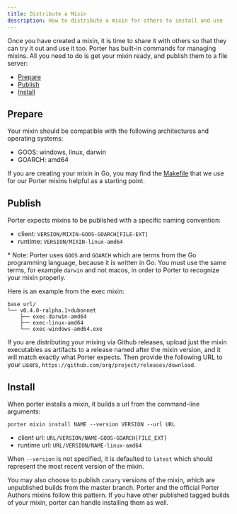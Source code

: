 ```yaml
---
title: Distribute a Mixin
description: How to distribute a mixin for others to install and use
---
```


Once you have created a mixin, it is time to share it with others so that
they can try it out and use it too. Porter has built-in commands for
managing mixins. All you need to do is get your mixin ready, and publish
them to a file server:

* [Prepare](#prepare)
* [Publish](#publish)
* [Install](#install)

## Prepare

Your mixin should be compatible with the following architectures and operating
systems:

* GOOS: windows, linux, darwin
* GOARCH: amd64

If you are creating your mixin in Go, you may find the [Makefile][mk] that we use
for our Porter mixins helpful as a starting point.

## Publish

Porter expects mixins to be published with a specific naming convention:

* client: `VERSION/MIXIN-GOOS-GOARCH[FILE-EXT]`
* runtime: `VERSION/MIXIN-linux-amd64`

\* Note: Porter uses `GOOS` and `GOARCH` which are terms from the Go programming
language, because it is written in Go. You must use the same terms, for example
`darwin` and not macos, in order to Porter to recognize your mixin properly.

Here is an example from the exec mixin:

```
base url/
└── v0.4.0-ralpha.1+dubonnet
    ├── exec-darwin-amd64
    ├── exec-linux-amd64
    └── exec-windows-amd64.exe
```

If you are distributing your mixing via Github releases, upload just the mixin
executables as artifacts to a release named after the mixin version, and it will
match exactly what Porter expects. Then provide the following URL to your users,
`https://github.com/org/project/releases/download`.

## Install

When porter installs a mixin, it builds a url from the command-line arguments:

```
porter mixin install NAME --version VERSION --url URL
```

* client url: `URL/VERSION/NAME-GOOS-GOARCH[FILE_EXT]`
* runtime url: `URL/VERSION/NAME-linux-amd64`

When `--version` is not specified, it is defaulted to `latest` which should
represent the most recent version of the mixin.

You may also choose to publish `canary` versions of the mixin, which are
unpublished builds from the master branch. Porter and the official Porter Authors
mixins follow this pattern. If you have other published tagged builds of your
mixin, porter can handle installing them as well.

[mk]: https://github.com/deislabs/porter/blob/master/mixin.mk
